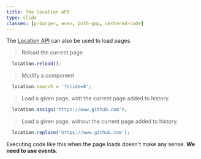 ```yaml
---
title: The location API
type: slide
classes: [p-burger, even, both-gap, centered-code]
---
```


The [Location API] can also be used to load pages.

> Reload the current page
```js {linenos=false}
  location.reload();
```

> Modify a component
```js {linenos=false}
  location.search = '?slide=8';
```

> Load a given page, *with* the current page added to history.
```js {linenos=false}
  location.assign('https://www.github.com');
```

> Load a given page, *without* the current page added to history.
```js {linenos=false}
  location.replace('https://www.github.com');
```

Executing code like this when the page loads doesn't make any sense.
**We need to use events**.

[Location API]: https://developer.mozilla.org/en-US/docs/Web/API/Location

